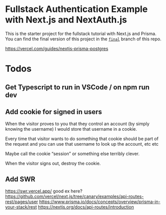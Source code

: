 # Fullstack Authentication Example with Next.js and NextAuth.js

This is the starter project for the fullstack tutorial with Next.js and Prisma. You can find the final version of this project in the [`final`](https://github.com/prisma/blogr-nextjs-prisma/tree/final) branch of this repo.

https://vercel.com/guides/nextjs-prisma-postgres

# Todos

## Get Typescript to run in VSCode / on npm run dev

## Add cookie for signed in users

When the visitor proves to you that they control an account (by simply knowing the username) I would store that username in a cookie.

Every time that visitor wants to do something that cookie should be part of the request and you can use that username to look up the account, etc etc

Maybe call the cookie “session” or something else terribly clever.

When the visitor signs out, destroy the cookie.

## Add SWR

https://swr.vercel.app/
good ex here? https://github.com/vercel/next.js/tree/canary/examples/api-routes-rest/pages/user
https://www.prisma.io/docs/concepts/overview/prisma-in-your-stack/rest
https://nextjs.org/docs/api-routes/introduction
